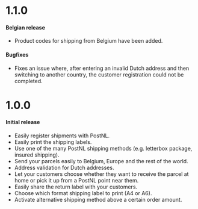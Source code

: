 # 1.1.0
#### Belgian release
- Product codes for shipping from Belgium have been added.

#### Bugfixes
- Fixes an issue where, after entering an invalid Dutch address and then switching to another country, the customer registration could not be completed.

# 1.0.0
#### Initial release
- Easily register shipments with PostNL.
- Easily print the shipping labels.
- Use one of the many PostNL shipping methods (e.g. letterbox package, insured shipping).
- Send your parcels easily to Belgium, Europe and the rest of the world.
- Address validation for Dutch addresses.
- Let your customers choose whether they want to receive the parcel at home or pick it up from a PostNL point near them.
- Easily share the return label with your customers.
- Choose which format shipping label to print (A4 or A6).
- Activate alternative shipping method above a certain order amount.
